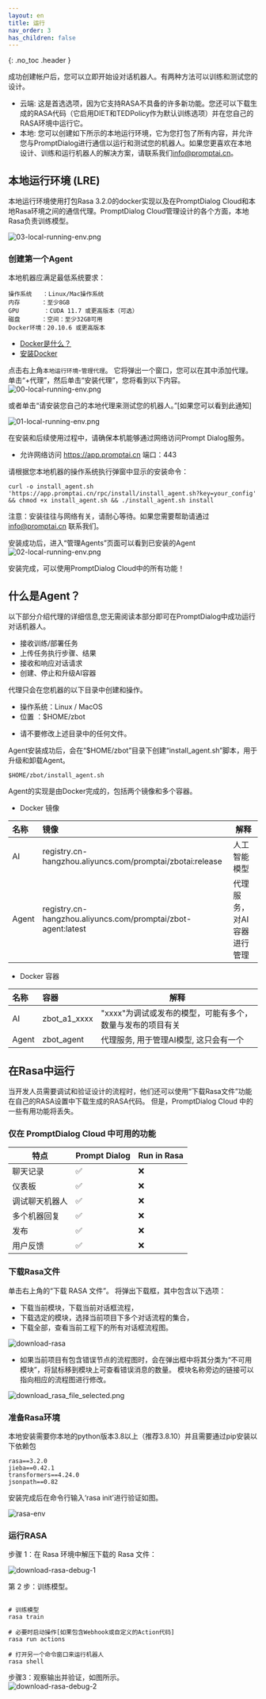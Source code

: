 ```yaml
---
layout: en
title: 运行
nav_order: 3
has_children: false
---
```

{: .no_toc .header }

成功创建帐户后，您可以立即开始设对话机器人。有两种方法可以训练和测试您的设计。

- 云端: 这是首选选项，因为它支持RASA不具备的许多新功能。您还可以下载生成的RASA代码（它启用DIET和TEDPolicy作为默认训练选项）并在您自己的RASA环境中运行它。
- 本地: 您可以创建如下所示的本地运行环境，它为您打包了所有内容，并允许您与PromptDialog进行通信以运行和测试您的机器人。如果您更喜欢在本地设计、训练和运行机器人的解决方案，请联系我们[info@promptai.cn](mailto:info@promptai.cn)。

##  本地运行环境 (LRE)
本地运行环境使用打包Rasa 3.2.0的docker实现以及在PromptDialog Cloud和本地Rasa环境之间的通信代理。PromptDialog Cloud管理设计的各个方面，本地Rasa负责训练模型。

![03-local-running-env.png](/assets/images/local_running_env/03-local-running-env.png)

### 创建第一个Agent
本地机器应满足最低系统要求：
```text
操作系统   ：Linux/Mac操作系统
内存      ：至少8GB
GPU       ：CUDA 11.7 或更高版本（可选）
磁盘      ：空间：至少32GB可用
Docker环境：20.10.6 或更高版本
```
- [Docker是什么？](https://www.docker.com/)
- [安装Docker](https://docs.docker.com/get-docker/)

点击右上角`本地运行环境`-`管理代理`。 它将弹出一个窗口，您可以在其中添加代理。单击“+代理”，然后单击“安装代理”，您将看到以下内容。
![00-local-running-env.png](/assets/images/local_running_env/00-local-running-env.png)

或者单击“请安装您自己的本地代理来测试您的机器人。”[如果您可以看到此通知]

![01-local-running-env.png](/assets/images/run_bots_install_agent_2.jpg)

在安装和后续使用过程中，请确保本机能够通过网络访问Prompt Dialog服务。

- 允许网络访问 https://app.promptai.cn 端口：443

请根据您本地机器的操作系统执行弹窗中显示的安装命令：
```shell
curl -o install_agent.sh 'https://app.promptai.cn/rpc/install/install_agent.sh?key=your_config' && chmod +x install_agent.sh && ./install_agent.sh install
```
注意：安装往往与网络有关，请耐心等待。如果您需要帮助请通过 [info@promptai.cn](mailto:info@promptai.cn) 联系我们。

安装成功后，进入“管理Agents”页面可以看到已安装的Agent
![02-local-running-env.png](/assets/images/local_running_env/02-local-running-env.png)

安装完成，可以使用PromptDialog Cloud中的所有功能！

## 什么是Agent？
以下部分介绍代理的详细信息,您无需阅读本部分即可在PromptDialog中成功运行对话机器人。

- 接收训练/部署任务
- 上传任务执行步骤、结果
- 接收和响应对话请求
- 创建、停止和升级AI容器


代理只会在您机器的以下目录中创建和操作。

- 操作系统：Linux / MacOS
- 位置    ：$HOME/zbot

* 请不要修改上述目录中的任何文件。


Agent安装成功后，会在“$HOME/zbot”目录下创建“install_agent.sh”脚本，用于升级和卸载Agent。
```shell
$HOME/zbot/install_agent.sh
```

Agent的实现是由Docker完成的，包括两个镜像和多个容器。

- Docker 镜像

| 名称  | 镜像                        | 解释                             |
|:------|:-----------------------------|----------------------------------|
|  AI   | registry.cn-hangzhou.aliyuncs.com/promptai/zbotai:release      | 人工智能模型                              |
| Agent | registry.cn-hangzhou.aliyuncs.com/promptai/zbot-agent:latest   | 代理服务，对AI容器进行管理 |


- Docker 容器

| 名称   |     容器     | 解释
|:------|:-------------|---------------------------------------------------|
|  AI   | zbot_a1_xxxx | "xxxx"为调试或发布的模型，可能有多个，数量与发布的项目有关 |
| Agent | zbot_agent   | 代理服务, 用于管理AI模型, 这只会有一个                 |


## 在Rasa中运行

当开发人员需要调试和验证设计的流程时，他们还可以使用“下载Rasa文件”功能在自己的RASA设置中下载生成的RASA代码。 但是，PromptDialog Cloud 中的一些有用功能将丢失。

### 仅在 PromptDialog Cloud 中可用的功能

<!---
| Features                  | Prompt Dialog | Run In Rasa |
|---------------------------|--------------|-------------|
| Attachment bot reply      |         ✅   |       ❌    |
| Chat history              |         ✅   |       ❌    |
| Condition reply           |         ✅   |       ❌    |
| Dashboard                 |         ✅   |       ❌    |        
| Debug chatbot             |         ✅   |       ❌    |
| FAQ:First message to user |         ✅   |       ❌    |
| FAQ:Last message to user  |         ✅   |       ❌    |
| FAQ:Multi bot replies     |         ✅   |       ❌    |
| Image bot reply           |         ✅   |       ❌    |
| Release                   |         ✅   |       ❌    |
| User Feedback             |         ✅   |       ❌    |

--->

| 特点         | Prompt Dialog| Run in Rasa |
|-------------|---------------|------------|
| 聊天记录     |       ✅      |     ❌     |
| 仪表板       |       ✅      |     ❌     |
| 调试聊天机器人|       ✅      |     ❌     |
| 多个机器回复  |       ✅      |     ❌     |
| 发布         |       ✅      |     ❌     |
| 用户反馈     |       ✅      |     ❌     |


### 下载Rasa文件

单击右上角的“下载 RASA 文件”。 将弹出下载框，其中包含以下选项：

* 下载当前模块，下载当前对话框流程，
* 下载选定的模块，选择当前项目下多个对话流程的集合，
* 下载全部，查看当前工程下的所有对话框流程图。

![download-rasa](/assets/images/download_rasa_file_current.png)

- 如果当前项目有包含错误节点的流程图时，会在弹出框中将其分类为“不可用模块”，将鼠标移到模块上可查看错误消息的数量。 模块名称旁边的链接可以指向相应的流程图进行修改。

![download_rasa_file_selected.png](/assets/images/download_rasa_file_selected.png)  

### 准备Rasa环境

本地安装需要你本地的python版本3.8以上（推荐3.8.10）并且需要通过pip安装以下依赖包

```text
rasa==3.2.0
jieba==0.42.1
transformers==4.24.0
jsonpath==0.82
```

安装完成后在命令行输入‘rasa init’进行验证如图。

![rasa-env](/assets/images/dev_guide/download-rasa-env.png)

### 运行RASA
步骤 1：在 Rasa 环境中解压下载的 Rasa 文件：

![download-rasa-debug-1](/assets/images/dev_guide/download-rasa-debug-1.jpg)

第 2 步：训练模型。
```shell

# 训练模型
rasa train

# 必要时启动操作[如果包含Webhook或自定义的Action代码]
rasa run actions

# 打开另一个命令窗口来运行机器人
rasa shell
```

步骤3：观察输出并验证，如图所示。   
![download-rasa-debug-2](/assets/images/dev_guide/download-rasa-debug-2.jpg)
